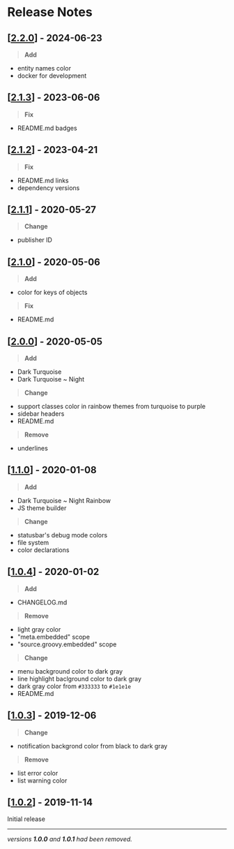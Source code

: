 # Release Notes

## [[2.2.0](https://github.com/vhood/vscode-dark-turquoise/releases/tag/v2.2.0)] - 2024-06-23

>**Add**

- entity names color
- docker for development

## [[2.1.3](https://github.com/vhood/vscode-dark-turquoise/releases/tag/v2.1.3)] - 2023-06-06

>**Fix**

- README.md badges

## [[2.1.2](https://github.com/vhood/vscode-dark-turquoise/releases/tag/v2.1.2)] - 2023-04-21

>**Fix**

- README.md links
- dependency versions

## [[2.1.1](https://github.com/vhood/vscode-dark-turquoise/releases/tag/v2.1.1)] - 2020-05-27

>**Change**

- publisher ID

## [[2.1.0](https://github.com/vhood/vscode-dark-turquoise/releases/tag/v2.1.0)] - 2020-05-06

>**Add**

- color for keys of objects

>**Fix**

- README.md

## [[2.0.0](https://github.com/vhood/vscode-dark-turquoise/releases/tag/v2.0.0)] - 2020-05-05

>**Add**

- Dark Turquoise
- Dark Turquoise ~ Night

>**Change**

- support classes color in rainbow themes from turquoise to purple
- sidebar headers
- README.md

>**Remove**

- underlines

## [[1.1.0](https://github.com/vhood/vscode-dark-turquoise/releases/tag/v1.1.0)] - 2020-01-08

>**Add**

- Dark Turquoise ~ Night Rainbow
- JS theme builder

>**Change**

- statusbar's debug mode colors
- file system
- color declarations

## [[1.0.4](https://github.com/vhood/vscode-dark-turquoise/releases/tag/v1.0.4)] - 2020-01-02

>**Add**

- CHANGELOG.md

>**Remove**

- light gray color
- "meta.embedded" scope
- "source.groovy.embedded" scope

>**Change**

- menu background color to dark gray
- line highlight baclground color to dark gray
- dark gray color from `#333333` to `#1e1e1e`
- README.md

## [[1.0.3](https://github.com/vhood/vscode-dark-turquoise/releases/tag/v1.0.3)] - 2019-12-06

>**Change**

- notification backgrond color from black to dark gray

>**Remove**

- list error color
- list warning color

## [[1.0.2](https://github.com/vhood/vscode-dark-turquoise/releases/tag/v1.0.2)] - 2019-11-14

Initial release

***

*versions **1.0.0** and **1.0.1** had been removed.*
